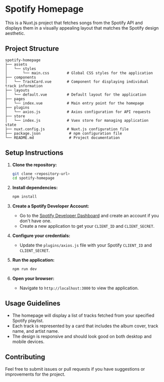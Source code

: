 # Spotify Homepage

This is a Nuxt.js project that fetches songs from the Spotify API and displays them in a visually appealing layout that matches the Spotify design aesthetic.

## Project Structure

```
spotify-homepage
├── assets
│   └── styles
│       └── main.css        # Global CSS styles for the application
├── components
│   └── TrackCard.vue       # Component for displaying individual track information
├── layouts
│   └── default.vue         # Default layout for the application
├── pages
│   └── index.vue           # Main entry point for the homepage
├── plugins
│   └── axios.js            # Axios configuration for API requests
├── store
│   └── index.js            # Vuex store for managing application state
├── nuxt.config.js          # Nuxt.js configuration file
├── package.json             # npm configuration file
└── README.md                # Project documentation
```

## Setup Instructions

1. **Clone the repository:**
   ```bash
   git clone <repository-url>
   cd spotify-homepage
   ```

2. **Install dependencies:**
   ```bash
   npm install
   ```

3. **Create a Spotify Developer Account:**
   - Go to the [Spotify Developer Dashboard](https://developer.spotify.com/dashboard/) and create an account if you don't have one.
   - Create a new application to get your `CLIENT_ID` and `CLIENT_SECRET`.

4. **Configure your credentials:**
   - Update the `plugins/axios.js` file with your Spotify `CLIENT_ID` and `CLIENT_SECRET`.

5. **Run the application:**
   ```bash
   npm run dev
   ```

6. **Open your browser:**
   - Navigate to `http://localhost:3000` to view the application.

## Usage Guidelines

- The homepage will display a list of tracks fetched from your specified Spotify playlist.
- Each track is represented by a card that includes the album cover, track name, and artist name.
- The design is responsive and should look good on both desktop and mobile devices.

## Contributing

Feel free to submit issues or pull requests if you have suggestions or improvements for the project.